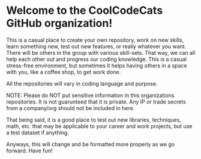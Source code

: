 # Welcome to the CoolCodeCats GitHub organization!

This is a casual place to create your own repository, work on new skills, learn something new, test out new features, or really whatever you want.
There will be others in the group with various skill-sets. That way, we can all help each other out and progress our coding knowledge.
This is a casual stress-free environment, but sometimes it helps having others in a space with you, like a coffee shop, to get work done.

All the repositories will vary in coding language and purpose.

NOTE: Please do NOT put sensitive information in this organizations repositories. It is not guarunteed that it is private. Any IP or trade secrets from a company/org should not be included in here.

That being said, it is a good place to test out new libraries, techniques, math, etc. that may be applicable to your career and work projects, but use a test dataset if anything. 

Anyways, this will change and be formatted more properly as we go forward.
Have fun! 

